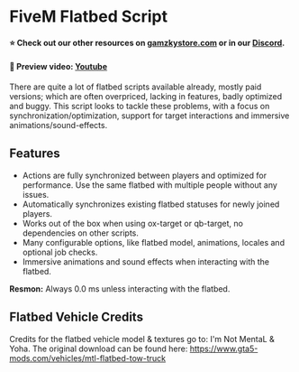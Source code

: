 # FiveM Flatbed Script

#### ⭐ Check out our other resources on [gamzkystore.com](https://gamzkystore.com/) or in our [Discord](https://discord.com/invite/sjFP3HrWc3).
#### 📼 Preview video: [Youtube](https://www.youtube.com/watch?v=-mqOB5WNt2Q)

There are quite a lot of flatbed scripts available already, mostly paid versions; which are often overpriced, lacking in features, badly optimized and buggy. This script looks to tackle these problems, with a focus on synchronization/optimization, support for target interactions and immersive animations/sound-effects.

## Features
- Actions are fully synchronized between players and optimized for performance. Use the same flatbed with multiple people without any issues.
- Automatically synchronizes existing flatbed statuses for newly joined players.
- Works out of the box when using ox-target or qb-target, no dependencies on other scripts.
- Many configurable options, like flatbed model, animations, locales and optional job checks.
- Immersive animations and sound effects when interacting with the flatbed.

**Resmon:** Always 0.0 ms unless interacting with the flatbed.

## Flatbed Vehicle Credits
Credits for the flatbed vehicle model & textures go to: I'm Not MentaL & Yoha.
The original download can be found here: https://www.gta5-mods.com/vehicles/mtl-flatbed-tow-truck